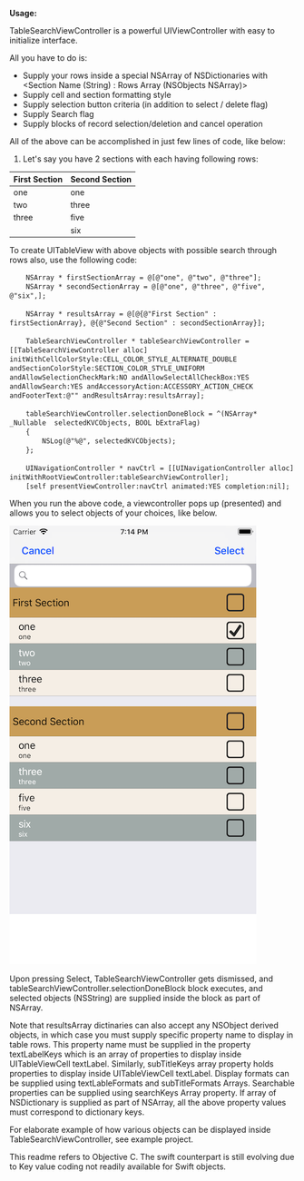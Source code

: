 **Usage:**

TableSearchViewController is a powerful UIViewController with easy to initialize interface. 

All you have to do is:

- Supply your rows inside a special NSArray of NSDictionaries with <Section Name (String) : Rows Array (NSObjects NSArray)>
- Supply cell and section formatting style
- Supply selection button criteria (in addition to select / delete flag)
- Supply Search flag
- Supply blocks of record selection/deletion and cancel operation

All of the above can be accomplished in just few lines of code, like below:

1. Let's say you have 2 sections with each having following rows:

| First Section | Second Section |
|---------------|----------------|
| one           | one            |
| two           | three          |
| three         | five           |
|               | six            |

To create UITableView with above objects with possible search through rows also, use the following code:

        NSArray * firstSectionArray = @[@"one", @"two", @"three"];
        NSArray * secondSectionArray = @[@"one", @"three", @"five",  @"six",];
    
        NSArray * resultsArray = @[@{@"First Section" : firstSectionArray}, @{@"Second Section" : secondSectionArray}];
    
        TableSearchViewController * tableSearchViewController = [[TableSearchViewController alloc] initWithCellColorStyle:CELL_COLOR_STYLE_ALTERNATE_DOUBLE andSectionColorStyle:SECTION_COLOR_STYLE_UNIFORM andAllowSelectionCheckMark:NO andAllowSelectAllCheckBox:YES andAllowSearch:YES andAccessoryAction:ACCESSORY_ACTION_CHECK andFooterText:@"" andResultsArray:resultsArray];
    
        tableSearchViewController.selectionDoneBlock = ^(NSArray* _Nullable  selectedKVCObjects, BOOL bExtraFlag)
        {
            NSLog(@"%@", selectedKVCObjects);
        };
    
        UINavigationController * navCtrl = [[UINavigationController alloc] initWithRootViewController:tableSearchViewController];
        [self presentViewController:navCtrl animated:YES completion:nil];

When you run the above code, a viewcontroller pops up (presented) and allows you to select objects of your choices, like below.

![alt text](https://github.com/vividcode/TableSearchViewController/blob/master/Resources/example1.png "Selectable Strings in table view")

Upon pressing Select, TableSearchViewController gets dismissed, and tableSearchViewController.selectionDoneBlock block executes, and selected objects (NSString) are supplied inside the block as part of NSArray.

Note that resultsArray dictinaries can also accept any NSObject derived objects, in which case you must supply specific property name to display in table rows. 
This property name must be supplied in the property textLabelKeys which is an array of properties to display inside UITableViewCell textLabel.
Similarly, subTitleKeys array property holds properties to display inside UITableViewCell textLabel.
Display formats can be supplied using textLableFormats and subTitleFormats Arrays.
Searchable properties can be supplied using searchKeys Array property.
If array of NSDictionary is supplied as part of NSArray, all the above property values must correspond to dictionary keys.

For elaborate example of how various objects can be displayed inside TableSearchViewController, see example project. 

This readme refers to Objective C. The swift counterpart is still evolving due to Key value coding not readily available for Swift objects.
